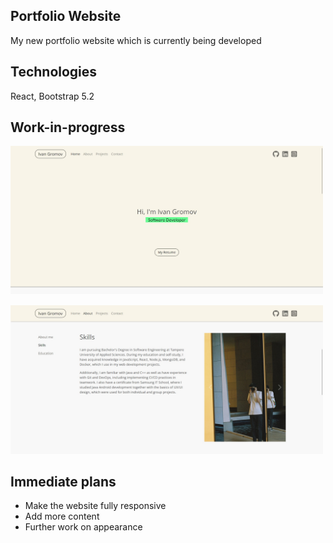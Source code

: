 ## Portfolio Website
My new portfolio website which is currently being developed

## Technologies
React, Bootstrap 5.2

## Work-in-progress
<img
  src="src/assets/home-page.jpg"
  alt="Home Page unfinished"
  title="Home Page unfinished"
  style="display: inline-block; margin: 0 auto; max-width: 500px">

<img
  src="src/assets/about-page.jpg"
  alt="About Page unfinished"
  title="About Page unfinished"
  style="display: inline-block; margin: 0 auto; max-width: 500px">

## Immediate plans
- Make the website fully responsive
- Add more content
- Further work on appearance
